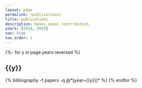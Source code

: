 ```yaml
---
layout: page
permalink: /publications/
title: publications
description: means equal contribution.
years: [2024, 2025]
nav: true
nav_order: 1
---
```

<!-- _pages/publications.md -->
<div class="publications">

{%- for y in page.years reversed %}
  <h2 class="year">{{y}}</h2>
  {% bibliography -f papers -q @*[year={{y}}]* %}
{% endfor %}

</div>
